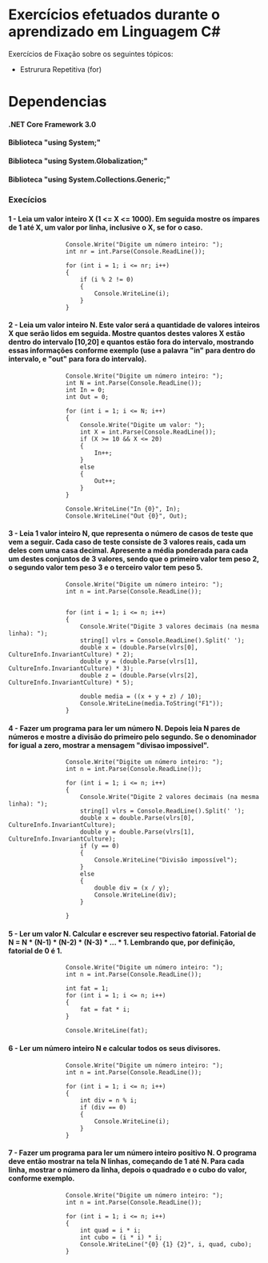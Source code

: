 # Exercícios efetuados durante o aprendizado em Linguagem C#
Exercícios de Fixação sobre os seguintes tópicos:
- Estrurura Repetitiva (for)

# Dependencias
#### .NET Core Framework 3.0
#### Biblioteca "using System;"
#### Biblioteca "using System.Globalization;"
#### Biblioteca "using System.Collections.Generic;"

### Execícios
#### 1 - Leia um valor inteiro X (1 <= X <= 1000). Em seguida mostre os ímpares de 1 até X, um valor por linha, inclusive o X, se for o caso.
```
                Console.Write("Digite um número inteiro: ");
                int nr = int.Parse(Console.ReadLine());

                for (int i = 1; i <= nr; i++)
                {
                    if (i % 2 != 0)
                    {
                        Console.WriteLine(i);
                    }
                }
```

#### 2 - Leia um valor inteiro N. Este valor será a quantidade de valores inteiros X que serão lidos em seguida. Mostre quantos destes valores X estão dentro do intervalo [10,20] e quantos estão fora do intervalo, mostrando essas informações conforme exemplo (use a palavra "in" para dentro do intervalo, e "out" para fora do intervalo).
```
                Console.Write("Digite um número inteiro: ");
                int N = int.Parse(Console.ReadLine());
                int In = 0;
                int Out = 0;

                for (int i = 1; i <= N; i++)
                {
                    Console.Write("Digite um valor: ");
                    int X = int.Parse(Console.ReadLine());
                    if (X >= 10 && X <= 20)
                    {
                        In++;
                    }
                    else
                    {
                        Out++;
                    }
                }

                Console.WriteLine("In {0}", In);
                Console.WriteLine("Out {0}", Out);
```

#### 3 - Leia 1 valor inteiro N, que representa o número de casos de teste que vem a seguir. Cada caso de teste consiste de 3 valores reais, cada um deles com uma casa decimal. Apresente a média ponderada para cada um destes conjuntos de 3 valores, sendo que o primeiro valor tem peso 2, o segundo valor tem peso 3 e o terceiro valor tem peso 5.
```
                Console.Write("Digite um número inteiro: ");
                int n = int.Parse(Console.ReadLine());
                

                for (int i = 1; i <= n; i++)
                {
                    Console.Write("Digite 3 valores decimais (na mesma linha): ");
                    string[] vlrs = Console.ReadLine().Split(' ');
                    double x = (double.Parse(vlrs[0], CultureInfo.InvariantCulture) * 2);
                    double y = (double.Parse(vlrs[1], CultureInfo.InvariantCulture) * 3);
                    double z = (double.Parse(vlrs[2], CultureInfo.InvariantCulture) * 5);

                    double media = ((x + y + z) / 10);
                    Console.WriteLine(media.ToString("F1"));
                }         
```

#### 4 - Fazer um programa para ler um número N. Depois leia N pares de números e mostre a divisão do primeiro pelo segundo. Se o denominador for igual a zero, mostrar a mensagem "divisao impossivel".
```
                Console.Write("Digite um número inteiro: ");
                int n = int.Parse(Console.ReadLine());

                for (int i = 1; i <= n; i++)
                {
                    Console.Write("Digite 2 valores decimais (na mesma linha): ");
                    string[] vlrs = Console.ReadLine().Split(' ');
                    double x = double.Parse(vlrs[0], CultureInfo.InvariantCulture);
                    double y = double.Parse(vlrs[1], CultureInfo.InvariantCulture);
                    if (y == 0)
                    {
                        Console.WriteLine("Divisão impossível");
                    }
                    else
                    {
                        double div = (x / y);
                        Console.WriteLine(div);
                    }
                    
                }                  
```

#### 5 - Ler um valor N. Calcular e escrever seu respectivo fatorial. Fatorial de N = N * (N-1) * (N-2) * (N-3) * ... * 1. Lembrando que, por definição, fatorial de 0 é 1.
```
                Console.Write("Digite um número inteiro: ");
                int n = int.Parse(Console.ReadLine());

                int fat = 1;
                for (int i = 1; i <= n; i++)
                {
                    fat = fat * i;
                }
                
                Console.WriteLine(fat);                  
```

#### 6 - Ler um número inteiro N e calcular todos os seus divisores.
```
                Console.Write("Digite um número inteiro: ");
                int n = int.Parse(Console.ReadLine());

                for (int i = 1; i <= n; i++)
                {
                    int div = n % i;
                    if (div == 0)
                    {
                        Console.WriteLine(i);
                    }
                }                      
```

#### 7 - Fazer um programa para ler um número inteiro positivo N. O programa deve então mostrar na tela N linhas, começando de 1 até N. Para cada linha, mostrar o número da linha, depois o quadrado e o cubo do valor, conforme exemplo.
```
                Console.Write("Digite um número inteiro: ");
                int n = int.Parse(Console.ReadLine());

                for (int i = 1; i <= n; i++)
                {
                    int quad = i * i;
                    int cubo = (i * i) * i;
                    Console.WriteLine("{0} {1} {2}", i, quad, cubo);
                }                      
```